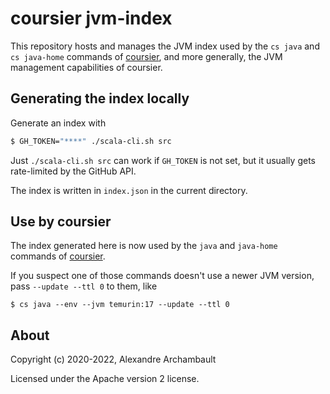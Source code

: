 # coursier jvm-index

This repository hosts and manages the JVM index used by the `cs java` and `cs java-home`
commands of [coursier](https://get-coursier.io), and more generally, the JVM management
capabilities of coursier.

## Generating the index locally

Generate an index with
```bash
$ GH_TOKEN="****" ./scala-cli.sh src
```

Just `./scala-cli.sh src` can work if `GH_TOKEN` is not set, but it usually
gets rate-limited by the GitHub API.

The index is written in `index.json` in the current directory.

## Use by coursier

The index generated here is now used by the `java` and `java-home`
commands of [coursier](https://get-coursier.io).

If you suspect one of those commands doesn't use a newer JVM version, pass `--update --ttl 0` to them,
like
```text
$ cs java --env --jvm temurin:17 --update --ttl 0
```

## About

Copyright (c) 2020-2022, Alexandre Archambault

Licensed under the Apache version 2 license.
